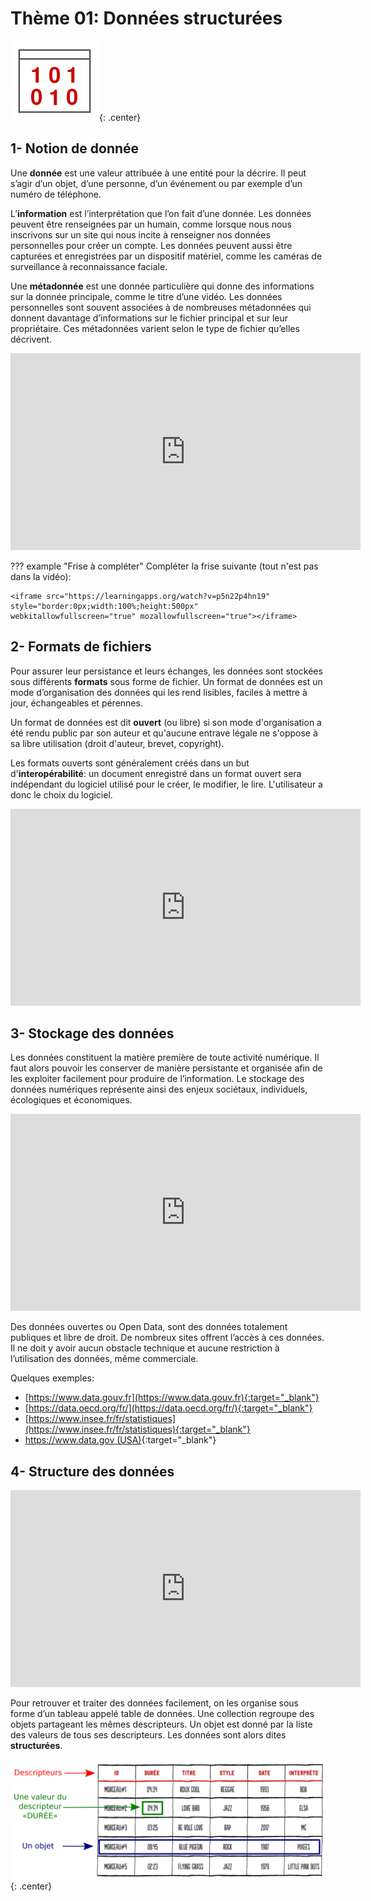 # Thème 01: Données structurées

![](../images/logo_data.png){: .center} 

## 1- Notion de donnée

Une **donnée** est une valeur attribuée à une entité pour la décrire. Il peut s’agir d’un objet, d’une personne, d’un événement ou par exemple d’un numéro  de  téléphone.

L’**information** est l’interprétation que l’on fait d’une donnée. Les  données  peuvent  être  renseignées  par  un  humain,  comme  lorsque nous nous inscrivons sur un site qui nous incite à renseigner nos données personnelles  pour  créer  un  compte.  Les  données  peuvent  aussi  être capturées et enregistrées par un dispositif matériel, comme les caméras de surveillance à reconnaissance faciale.

Une **métadonnée** est  une  donnée  particulière  qui  donne  des informations sur la donnée principale, comme le titre d’une vidéo. Les données personnelles sont souvent associées à de nombreuses métadonnées qui donnent davantage d’informations sur le fichier principal et sur leur propriétaire. Ces métadonnées varient selon le type de fichier qu’elles décrivent.

<p align="center">
<iframe width="560" height="315" src="https://www.youtube.com/embed/N6XJXkeW5OE" title="YouTube video player" frameborder="0" allow="accelerometer; autoplay; clipboard-write; encrypted-media; gyroscope; picture-in-picture" allowfullscreen></iframe>
</p>


??? example "Frise à compléter"
    Compléter la frise suivante (tout n'est pas dans la vidéo):

    <iframe src="https://learningapps.org/watch?v=p5n22p4hn19" style="border:0px;width:100%;height:500px" webkitallowfullscreen="true" mozallowfullscreen="true"></iframe>

## 2- Formats de fichiers

Pour assurer leur persistance et leurs échanges, les données sont stockées sous différents **formats** sous forme de fichier. Un format de données est un mode d’organisation des données qui les rend lisibles, faciles à mettre à jour, échangeables et pérennes.

Un format de données est dit **ouvert** (ou libre) si son mode d'organisation a été rendu public par son auteur et qu'aucune entrave légale ne s'oppose à sa libre utilisation (droit d'auteur, brevet, copyright).

Les formats ouverts sont généralement créés dans un but d'**interopérabilité**: un document enregistré dans un format ouvert sera indépendant du logiciel utilisé pour le créer, le modifier, le lire. L'utilisateur a donc le choix du logiciel.

<p align="center">
<iframe width="560" height="315" src="https://www.youtube.com/embed/M5Ce-X8-kYg" title="YouTube video player" frameborder="0" allow="accelerometer; autoplay; clipboard-write; encrypted-media; gyroscope; picture-in-picture" allowfullscreen></iframe>
</p>


## 3- Stockage des données

Les données constituent la matière première de toute activité numérique. Il faut alors pouvoir les conserver de  manière  persistante  et  organisée  afin  de  les  exploiter  facilement  pour  produire  de  l’information.  Le stockage  des  données  numériques  représente  ainsi  des  enjeux  sociétaux,  individuels,  écologiques  et économiques.

<p align="center">
<iframe width="560" height="315" src="https://www.youtube.com/embed/zDAYZU4A3w0" title="YouTube video player" frameborder="0" allow="accelerometer; autoplay; clipboard-write; encrypted-media; gyroscope; picture-in-picture" allowfullscreen></iframe>
</p>

Des données ouvertes ou Open Data, sont des données totalement publiques et libre de droit.  De  nombreux  sites  offrent  l’accès  à  ces données. Il ne doit y avoir aucun obstacle technique et aucune restriction à l’utilisation des données, même commerciale.

Quelques exemples:

- [https://www.data.gouv.fr](https://www.data.gouv.fr){:target="_blank"} 
- [https://data.oecd.org/fr/](https://data.oecd.org/fr/){:target="_blank"} 
- [https://www.insee.fr/fr/statistiques](https://www.insee.fr/fr/statistiques){:target="_blank"} 
- [https://www.data.gov (USA)](https://www.data.gov){:target="_blank"} 

## 4- Structure des données

<p align="center">
<iframe width="560" height="315" src="https://www.youtube.com/embed/IJJgcZ2DEs0" title="YouTube video player" frameborder="0" allow="accelerometer; autoplay; clipboard-write; encrypted-media; gyroscope; picture-in-picture" allowfullscreen></iframe>
</p>

Pour retrouver et traiter des données facilement, on les organise sous forme d’un tableau appelé table de données. Une collection regroupe des objets partageant les mêmes descripteurs. Un objet est donné par la liste des valeurs de tous ses descripteurs. Les données sont alors dites **structurées**.

![](images/table_donnee.png){: .center} 